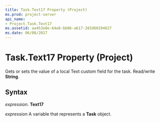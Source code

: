 ```yaml
---
title: Task.Text17 Property (Project)
ms.prod: project-server
api_name:
- Project.Task.Text17
ms.assetid: aa453e8e-64e8-bb06-a617-203d60294627
ms.date: 06/08/2017
---
```



# Task.Text17 Property (Project)

Gets or sets the value of a local Text custom field for the task. Read/write **String**.


## Syntax

 _expression_. **Text17**

 _expression_ A variable that represents a **Task** object.


